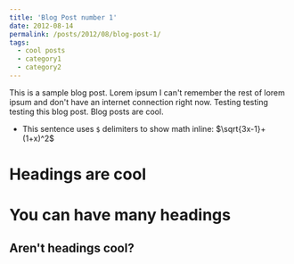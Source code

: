 ```yaml
---
title: 'Blog Post number 1'
date: 2012-08-14
permalink: /posts/2012/08/blog-post-1/
tags:
  - cool posts
  - category1
  - category2
---
```


This is a sample blog post. Lorem ipsum I can't remember the rest of lorem ipsum and don't have an internet connection right now. Testing testing testing this blog post. Blog posts are cool.

* This sentence uses `$` delimiters to show math inline:  $\sqrt{3x-1}+(1+x)^2$


Headings are cool
======

You can have many headings
======

Aren't headings cool?
------

